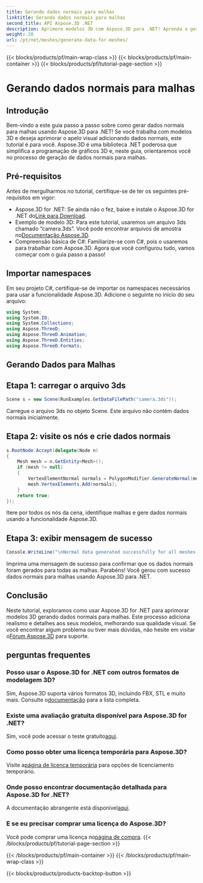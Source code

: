 ```yaml
---
title: Gerando dados normais para malhas
linktitle: Gerando dados normais para malhas
second_title: API Aspose.3D .NET
description: Aprimore modelos 3D com Aspose.3D para .NET! Aprenda a gerar dados normais para malhas neste guia passo a passo. O realismo encontra a simplicidade.
weight: 20
url: /pt/net/meshes/generate-data-for-meshes/
---
```


{{< blocks/products/pf/main-wrap-class >}}
{{< blocks/products/pf/main-container >}}
{{< blocks/products/pf/tutorial-page-section >}}

# Gerando dados normais para malhas

## Introdução
Bem-vindo a este guia passo a passo sobre como gerar dados normais para malhas usando Aspose.3D para .NET! Se você trabalha com modelos 3D e deseja aprimorar o apelo visual adicionando dados normais, este tutorial é para você. Aspose.3D é uma biblioteca .NET poderosa que simplifica a programação de gráficos 3D e, neste guia, orientaremos você no processo de geração de dados normais para malhas.
## Pré-requisitos
Antes de mergulharmos no tutorial, certifique-se de ter os seguintes pré-requisitos em vigor:
-  Aspose.3D for .NET: Se ainda não o fez, baixe e instale o Aspose.3D for .NET do[Link para Download](https://releases.aspose.com/3d/net/).
-  Exemplo de modelo 3D: Para este tutorial, usaremos um arquivo 3ds chamado “camera.3ds”. Você pode encontrar arquivos de amostra no[Documentação Aspose.3D](https://reference.aspose.com/3d/net/).
- Compreensão básica de C#: Familiarize-se com C#, pois o usaremos para trabalhar com Aspose.3D.
Agora que você configurou tudo, vamos começar com o guia passo a passo!
## Importar namespaces
Em seu projeto C#, certifique-se de importar os namespaces necessários para usar a funcionalidade Aspose.3D. Adicione o seguinte no início do seu arquivo:
```csharp
using System;
using System.IO;
using System.Collections;
using Aspose.ThreeD;
using Aspose.ThreeD.Animation;
using Aspose.ThreeD.Entities;
using Aspose.ThreeD.Formats;
```
## Gerando Dados para Malhas
## Etapa 1: carregar o arquivo 3ds
```csharp
Scene s = new Scene(RunExamples.GetDataFilePath("camera.3ds"));
```
Carregue o arquivo 3ds no objeto Scene. Este arquivo não contém dados normais inicialmente.
## Etapa 2: visite os nós e crie dados normais
```csharp
s.RootNode.Accept(delegate(Node n)
{
    Mesh mesh = n.GetEntity<Mesh>();
    if (mesh != null)
    {
        VertexElementNormal normals = PolygonModifier.GenerateNormal(mesh);
        mesh.VertexElements.Add(normals);
    }
    return true;
});
```
Itere por todos os nós da cena, identifique malhas e gere dados normais usando a funcionalidade Aspose.3D.
## Etapa 3: exibir mensagem de sucesso
```csharp
Console.WriteLine("\nNormal data generated successfully for all meshes.");
```
Imprima uma mensagem de sucesso para confirmar que os dados normais foram gerados para todas as malhas.
Parabéns! Você gerou com sucesso dados normais para malhas usando Aspose.3D para .NET.
## Conclusão
Neste tutorial, exploramos como usar Aspose.3D for .NET para aprimorar modelos 3D gerando dados normais para malhas. Este processo adiciona realismo e detalhes aos seus modelos, melhorando sua qualidade visual.
 Se você encontrar algum problema ou tiver mais dúvidas, não hesite em visitar o[Fórum Aspose.3D](https://forum.aspose.com/c/3d/18) para suporte.
## perguntas frequentes
### Posso usar o Aspose.3D for .NET com outros formatos de modelagem 3D?
Sim, Aspose.3D suporta vários formatos 3D, incluindo FBX, STL e muito mais. Consulte o[documentação](https://reference.aspose.com/3d/net/) para a lista completa.
### Existe uma avaliação gratuita disponível para Aspose.3D for .NET?
 Sim, você pode acessar o teste gratuito[aqui](https://releases.aspose.com/).
### Como posso obter uma licença temporária para Aspose.3D?
 Visite a[página de licença temporária](https://purchase.aspose.com/temporary-license/) para opções de licenciamento temporário.
### Onde posso encontrar documentação detalhada para Aspose.3D for .NET?
 A documentação abrangente está disponível[aqui](https://reference.aspose.com/3d/net/).
### E se eu precisar comprar uma licença do Aspose.3D?
 Você pode comprar uma licença no[página de compra](https://purchase.aspose.com/buy).
{{< /blocks/products/pf/tutorial-page-section >}}

{{< /blocks/products/pf/main-container >}}
{{< /blocks/products/pf/main-wrap-class >}}

{{< blocks/products/products-backtop-button >}}
